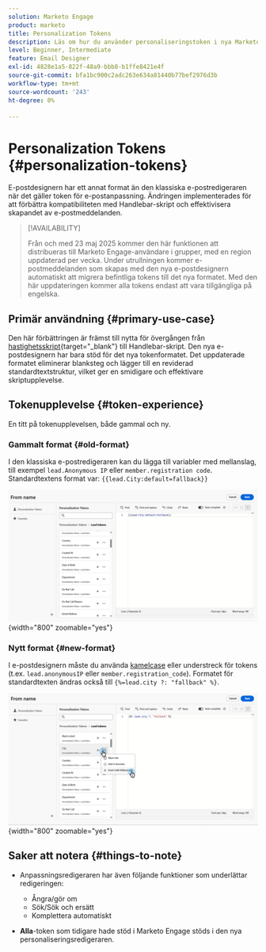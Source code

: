 ```yaml
---
solution: Marketo Engage
product: marketo
title: Personalization Tokens
description: Läs om hur du använder personaliseringstoken i nya Marketo Engage Email Designer
level: Beginner, Intermediate
feature: Email Designer
exl-id: 4828e1a5-822f-48a9-bbb8-b1ffe8421e4f
source-git-commit: bfa1bc900c2adc263e634a81440b77bef2976d3b
workflow-type: tm+mt
source-wordcount: '243'
ht-degree: 0%

---
```


# Personalization Tokens {#personalization-tokens}

E-postdesignern har ett annat format än den klassiska e-postredigeraren när det gäller token för e-postanpassning. Ändringen implementerades för att förbättra kompatibiliteten med Handlebar-skript och effektivisera skapandet av e-postmeddelanden.

>[!AVAILABILITY]
>
>Från och med 23 maj 2025 kommer den här funktionen att distribueras till Marketo Engage-användare i grupper, med en region uppdaterad per vecka. Under utrullningen kommer e-postmeddelanden som skapas med den nya e-postdesignern automatiskt att migrera befintliga tokens till det nya formatet. Med den här uppdateringen kommer alla tokens endast att vara tillgängliga på engelska.

## Primär användning {#primary-use-case}

Den här förbättringen är främst till nytta för övergången från [hastighetsskript](https://experienceleague.adobe.com/en/docs/marketo-developer/marketo/email-scripting){target="_blank"} till Handlebar-skript. Den nya e-postdesignern har bara stöd för det nya tokenformatet. Det uppdaterade formatet eliminerar blanksteg och lägger till en reviderad standardtextstruktur, vilket ger en smidigare och effektivare skriptupplevelse.

## Tokenupplevelse {#token-experience}

En titt på tokenupplevelsen, både gammal och ny.

### Gammalt format {#old-format}

I den klassiska e-postredigeraren kan du lägga till variabler med mellanslag, till exempel `lead.Anonymous IP` eller `member.registration code`. Standardtextens format var: `{{lead.City:default=fallback}}`

![](assets/personalization-tokens-1.png){width="800" zoomable="yes"}

### Nytt format {#new-format}

I e-postdesignern måste du använda [kamelcase](https://developer.mozilla.org/en-US/docs/Glossary/Camel_case) eller understreck för tokens (t.ex. `lead.anonymousIP` eller `member.registration_code`). Formatet för standardtexten ändras också till `{%=lead.city ?: "fallback" %}`.

![](assets/personalization-tokens-2.png){width="800" zoomable="yes"}

## Saker att notera {#things-to-note}

* Anpassningsredigeraren har även följande funktioner som underlättar redigeringen:

   * Ångra/gör om
   * Sök/Sök och ersätt
   * Komplettera automatiskt

* **Alla**-token som tidigare hade stöd i Marketo Engage stöds i den nya personaliseringsredigeraren.
